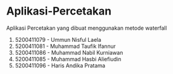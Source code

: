 # Aplikasi-Percetakan
Aplikasi Percetakan yang dibuat menggunakan metode waterfall

 1) 5200411079 - Ummun Nisful Laela
 2) 5200411081 - Muhammad Taufik Ifannur
 3) 5200411086 - Muhammad Nabil Kurniawan
 4) 5200411085 - Muhammad Hasbi Aliefiudin
 5) 5200411096 - Haris Andika Pratama
